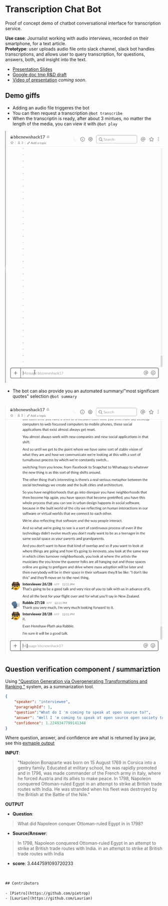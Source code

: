 # Transcription Chat Bot

Proof of concept demo of chatbot conversational interface for transcription service.      

**Use case**: Journalist working with audio interviews, recorded on their smartphone, for a text article.      
**Prototype**: user uploads audio file onto slack channel, slack bot handles transcriptions, and allows user to query transcription, for questions, answers, both, and insight into the text.             

- [Presentation Slides](https://docs.google.com/presentation/d/1ky52Q9UJ9VV_gl6hKQWBS5GrOIARIqogwSZbkswXcY0/edit?usp=sharing)
- [Google doc tmp R&D draft](https://docs.google.com/document/d/1n6B1vyQysIEeDfoDUqnVNzb7RVy_MNuyvrVekLQ0YZ4/edit?usp=sharing)
- [Video of presentation]() _coming soon_.

<!-- ## Screenshots

![Demo 1](screenshots/1_add_audio.png)

![Demo 2](screenshots/2_play.png)

![Demo 3](screenshots/3_summary.png)

 -->


## Demo giffs

- Adding an audio file triggeres the bot 
- You can then request a transcription `@bot transcribe`
- When the transcriptin is ready, after about 3 mintues, no matter the length of the media, you can view it with `@bot play`

![Demo 1](giffs/transcriptionSlackBotDemo1.gif)

- The bot can also provide you an automated summary/"most significant quotes" selection `@bot summary`

![demo 2](giffs/transcriptionSlackBotDemo2.gif)

## Question verification component / summariztion 

Using ["Question Generation via Overgenerating Transformations and Ranking
"](https://www.cs.cmu.edu/~ark/mheilman/questions/) system, as a summarization tool.


```json 
{
	"speaker": "interviewee",
	"paragraphId": 1,
	"question":"What do I 'm coming to speak at open source to?",
	"answer": "Well I 'm coming to speak at open source open society to talk to people about how we can apply the concepts of the open source movement to larger parts of society.",
	"confidence": 1.2249347799141348
}		
```

Where question, answer, and confidence are what is returned by java jar, see this [exmaple output](https://gist.github.com/Laurian/1115914)


**INPUT**:

>"Napoleon Bonaparte was born on 15 August 1769 in Corsica into a gentry family. Educated at military school, he was rapidly promoted and in 1796, was made commander of the French army in Italy, where he forced Austria and its allies to make peace. In 1798, Napoleon conquered Ottoman-ruled Egypt in an attempt to strike at British trade routes with India. He was stranded when his fleet was destroyed by the British at the Battle of the Nile."

**OUTPUT** 

- **Question**: 

> What did Napoleon conquer Ottoman-ruled Egypt in in 1798?	

- **Source/Answer**: 

> In 1798, Napoleon conquered Ottoman-ruled Egypt in an attempt to strike at British trade routes with India. in an attempt to strike at British trade routes with India 

- **score**: 3.4447591093720233

```


## Contributors

- [Pietro](https://github.com/pietrop)
- [Laurian](https://github.com/Laurian)